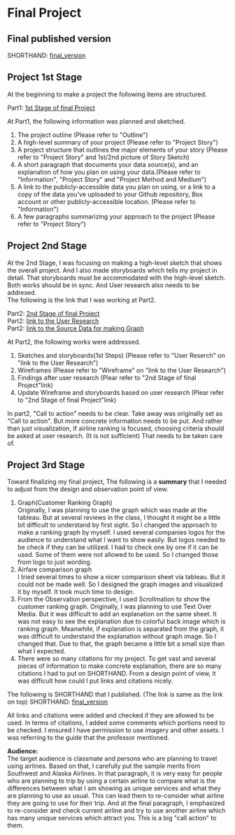 # Final Project<br>

## Final published version

SHORTHAND: [final_version](https://carnegiemellon.shorthandstories.com/-airline-assessment-and-popularity/index.html)<br>

## Project 1st Stage<br>
At the beginning to make a project the following items are structured.

Part1: [1st Stage of final Project](/final_project_TakafumiSudare.md)<br>

At Part1, the following information was planned and sketched.<br>
1. The project outline (Please refer to "Outline")
2. A high-level summary of your project (Please refer to "Project Story")
3. A project structure that outlines the major elements of your story (Please refer to "Project Story" and 1st/2nd picture of Story Sketch)
4. A short paragraph that documents your data source(s), and an explanation of how you plan on using your data.(Please refer to "Information", "Project Story" and "Project Method and Medium")
5. A link to the publicly-accessible data you plan on using, or a link to a copy of the data you've uploaded to your Github repository, Box account or other publicly-accessible location. (Please refer to "Information")
6. A few paragraphs summarizing your approach to the project (Please refer to "Project Story")<br>

## Project 2nd Stage<br>
At the 2nd Stage, I was focusing on making a high-level sketch that shows the overall project. And I also made storyboards which tells my project in detail. That storyboards must be accommodated with the high-level sketch. Both works should be in sync. And User research also needs to be addresed. <br>
The following is the link that I was working at Part2.

Part2: [2nd Stage of final Project](/final_project_part2Outline.md)<br>
Part2: [Iink to the User Research](/User_Research.md)<br>
Part2: [Iink to the Source Data for making Graph](/dataSourceLink.md)<br>

At Part2, the following works were addressed.<br>
1. Sketches and storyboards(1st Steps) (Please refer to "User Reserch" on "Iink to the User Research")
2. Wireframes  (Please refer to "Wireframe" on "Iink to the User Research")
3. Findings after user research  (Plear refer to "2nd Stage of final Project"link)
4. Update Wireframe and storyboards based on user research (Plear refer to "2nd Stage of final Project"link)

In part2, "Call to action" needs to be clear. Take away was originally set as "Call to action". But more concrete information needs to be put. And rather than just visualization, If airline ranking is focused, choosing criteria should be asked at user research. (It is not sufficient) That needs to be taken care of.<br>

## Project 3rd Stage<br>
Toward finalizing my final project, The following is a **summary** that I needed to adjust from the design and observation point of view.

1. Graph(Customer Ranking Graph)<br>
   Originally, I was planning to use the graph which was made at the tableau. But at several reviews in the class, I thought it might be a little bit difficult to understand by first sight. So I changed the approach to make a ranking graph by myself. I used several companies logos for the audience to understand what I want to show easily. But logos needed to be check if they can be utilized. I had to check one by one if it can be used. Some of them were not allowed to be used. So I changed those from logo to just wording.<br>
2. Airfare comparison graph<br>
    I tried several times to show a nicer comparison sheet via tableau. But it could not be made well. So I designed the graph images and visualized it by myself. It took much time to design.<br>
3. From the Observation perspective,  I used Scrollmation to show the customer ranking graph. Originally, I was planning to use Text Over Media. But it was difficult to add an explanation on the same sheet. It was not easy to see the explanation due to colorful back image which is ranking graph. Meanwhile, if explanation is separated from the graph, it was difficult to understand the explanation without graph image. So I changed that. Due to that, the graph became a little bit a small size than what I expected.<br>
4. There were so many citations for my project. To get vast and several pieces of information to make concrete explanation, there are so many citations I had to put on SHORTHAND. From a design point of view, it was difficult how could I put links and citations nicely.<br>

The following is SHORTHAND that I published. (The link is same as the link on top)
SHORTHAND: [final_version](https://carnegiemellon.shorthandstories.com/-airline-assessment-and-popularity/index.html)<br>

All links and citations were added and checked if they are allowed to be used.
In terms of citations, I added some comments which portions need to be checked.
I ensured I have permission to use imagery and other assets. I was referring to the guide that the professor mentioned.<br>

**Audience:**<br>
The target audience is classmate and persons who are planning to travel using airlines. Based on that, I carefully put the sample merits from Southwest and Alaska Airlines. In that paragraph, it is very easy for people who are planning to trip by using a certain airline to compare what is the differences between what I am showing as unique services and what they are planning to use as usual. This can lead them to re-consider what airline they are going to use for their trip. And at the final paragraph, I emphasized to re-consider and check current airline and try to use another airline which has many unique services which attract you. This is a big "call action" to them.






